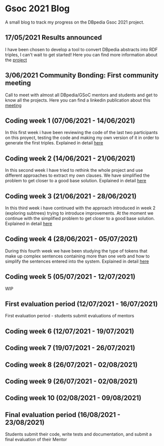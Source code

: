 # Gsoc 2021 Blog
A small blog to track my progress on the DBpedia Gsoc 2021 project.

## 17/05/2021 Results announced
I have been chosen to develop a tool to convert DBpedia abstracts into RDF triples, I can't wait to get started!
Here you can find more information about the [project](https://summerofcode.withgoogle.com/projects/#6560166180290560)

## 3/06/2021 Community Bonding: First community meeting
Call to meet with almost all DBpedia/GSoC mentors and students and get to know all the projects.
Here you can find a linkedin publication about this [meeting](https://www.linkedin.com/posts/dbpedia_students-mentors-gsoc-activity-6806219042404282369-rpOy)

## Coding week 1 (07/06/2021 - 14/06/2021)
In this first week i have been reviewing the code of the last two participants on this proyect, testing the code and making my own version of it in order to generate the first triples. Explained in detail [here](https://fcabla.github.io/DBpedia-abstracts-to-RDF/coding-week1)

## Coding week 2 (14/06/2021 - 21/06/2021)
In this second week I have tried to rethink the whole project and use different approaches to extract my own clauses. We have simplified the problem to get closer to a good base solution. Explained in detail [here](https://fcabla.github.io/DBpedia-abstracts-to-RDF/coding-week2)

## Coding week 3 (21/06/2021 - 28/06/2021)
In this third week i have continued with the approach introduced in week 2 (exploring subtrees) trying to introduce improvements. At the moment we continue with the simplified problem to get closer to a good base solution. Explained in detail [here](https://fcabla.github.io/DBpedia-abstracts-to-RDF/coding-week3)

## Coding week 4 (28/06/2021 - 05/07/2021)
During this fourth week we have been studying the type of tokens that make up complex sentences containing more than one verb and how to simplify the sentences entered into the system. Explained in detail [here](https://fcabla.github.io/DBpedia-abstracts-to-RDF/coding-week4)

## Coding week 5 (05/07/2021 - 12/07/2021)
WIP

## First evaluation period (12/07/2021 - 16/07/2021)
First evaluation period - students submit evaluations of mentors

## Coding week 6 (12/07/2021 - 19/07/2021)

## Coding week 7 (19/07/2021 - 26/07/2021)

## Coding week 8 (26/07/2021 - 02/08/2021)

## Coding week 9 (26/07/2021 - 02/08/2021)

## Coding week 10 (02/08/2021 - 09/08/2021)

## Final evaluation period (16/08/2021 - 23/08/2021)
Students submit their code, write tests and documentation, and submit a final evaluation of their Mentor
